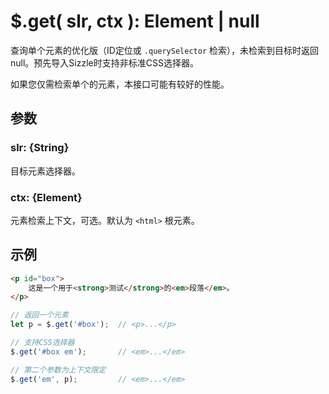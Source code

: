 # $.get( slr, ctx ): Element | null

查询单个元素的优化版（ID定位或 `.querySelector` 检索），未检索到目标时返回 null。预先导入Sizzle时支持非标准CSS选择器。

如果您仅需检索单个的元素，本接口可能有较好的性能。


## 参数

### slr: {String}

目标元素选择器。


### ctx: {Element}

元素检索上下文，可选。默认为 `<html>` 根元素。


## 示例

```html
<p id="box">
    这是一个用于<strong>测试</strong>的<em>段落</em>。
</p>
```

```js
// 返回一个元素
let p = $.get('#box');  // <p>...</p>

// 支持CSS选择器
$.get('#box em');       // <em>...</em>

// 第二个参数为上下文限定
$.get('em', p);         // <em>...</em>
```